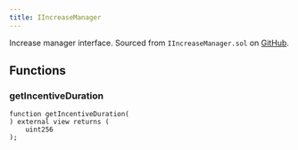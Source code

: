 ```yaml
---
title: IIncreaseManager
---
```


Increase manager interface.
Sourced from `IIncreaseManager.sol` on [GitHub](https://github.com/flare-foundation/flare-smart-contracts-v2/blob/main/contracts/userInterfaces/IIncreaseManager.sol).

## Functions

### getIncentiveDuration

```solidity
function getIncentiveDuration(
) external view returns (
    uint256
);
```
